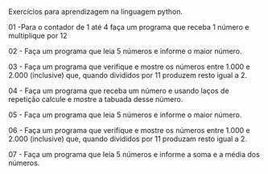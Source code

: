 Exercícios para aprendizagem na linguagem python. 

01 -Para o contador de 1 até 4 faça um programa que receba 1 número e multiplique por 12

02 - Faça um programa que leia 5 números e informe o maior número.

03 - Faça um programa que verifique e mostre os números entre 1.000 e 2.000 (inclusive) que, quando divididos por 11 produzem resto igual a 2.

04 - Faça um programa que receba um número e usando laços de repetição calcule e mostre a tabuada desse número.

05 - Faça um programa que leia 5 números e informe o maior número.

06 - Faça um programa que verifique e mostre os números entre 1.000 e 2.000 (inclusive) que, quando divididos por 11 produzam resto igual a 2.

07 - Faça um programa que leia 5 números e informe a soma e a média dos números.
